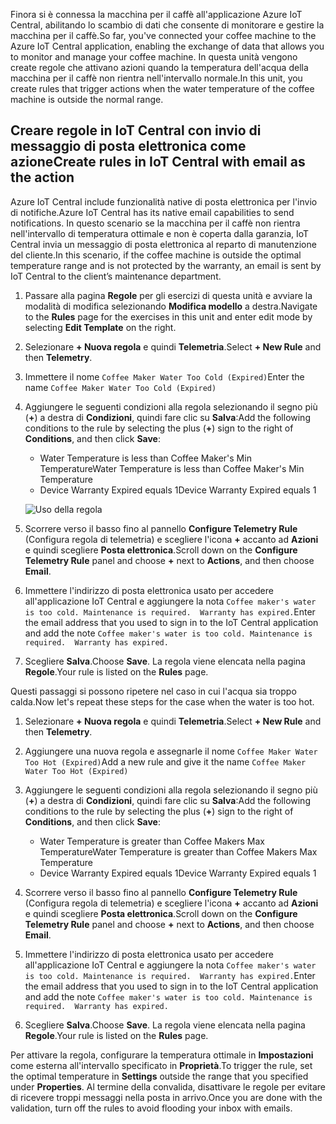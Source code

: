 <span data-ttu-id="c7776-101">Finora si è connessa la macchina per il caffè all'applicazione Azure IoT Central, abilitando lo scambio di dati che consente di monitorare e gestire la macchina per il caffè.</span><span class="sxs-lookup"><span data-stu-id="c7776-101">So far, you've connected your coffee machine to the Azure IoT Central application, enabling the exchange of data that allows you to monitor and manage your coffee machine.</span></span> <span data-ttu-id="c7776-102">In questa unità vengono create regole che attivano azioni quando la temperatura dell'acqua della macchina per il caffè non rientra nell'intervallo normale.</span><span class="sxs-lookup"><span data-stu-id="c7776-102">In this unit, you create rules that trigger actions when the water temperature of the coffee machine is outside the normal range.</span></span> 

## <a name="create-rules-in-iot-central-with-email-as-the-action"></a><span data-ttu-id="c7776-103">Creare regole in IoT Central con invio di messaggio di posta elettronica come azione</span><span class="sxs-lookup"><span data-stu-id="c7776-103">Create rules in IoT Central with email as the action</span></span>

<span data-ttu-id="c7776-104">Azure IoT Central include funzionalità native di posta elettronica per l'invio di notifiche.</span><span class="sxs-lookup"><span data-stu-id="c7776-104">Azure IoT Central has its native email capabilities to send notifications.</span></span> <span data-ttu-id="c7776-105">In questo scenario se la macchina per il caffè non rientra nell'intervallo di temperatura ottimale e non è coperta dalla garanzia, IoT Central invia un messaggio di posta elettronica al reparto di manutenzione del cliente.</span><span class="sxs-lookup"><span data-stu-id="c7776-105">In this scenario, if the coffee machine is outside the optimal temperature range and is not protected by the warranty, an email is sent by IoT Central to the client’s maintenance department.</span></span>

1. <span data-ttu-id="c7776-106">Passare alla pagina **Regole** per gli esercizi di questa unità e avviare la modalità di modifica selezionando **Modifica modello** a destra.</span><span class="sxs-lookup"><span data-stu-id="c7776-106">Navigate to the **Rules** page for the exercises in this unit and enter edit mode by selecting **Edit Template** on the right.</span></span> 
1. <span data-ttu-id="c7776-107">Selezionare **+ Nuova regola** e quindi **Telemetria**.</span><span class="sxs-lookup"><span data-stu-id="c7776-107">Select **+ New Rule** and then **Telemetry**.</span></span> 

1. <span data-ttu-id="c7776-108">Immettere il nome `Coffee Maker Water Too Cold (Expired)`</span><span class="sxs-lookup"><span data-stu-id="c7776-108">Enter the name `Coffee Maker Water Too Cold (Expired)`</span></span>

1. <span data-ttu-id="c7776-109">Aggiungere le seguenti condizioni alla regola selezionando il segno più (**+**) a destra di **Condizioni**, quindi fare clic su **Salva**:</span><span class="sxs-lookup"><span data-stu-id="c7776-109">Add the following conditions to the rule by selecting the plus (**+**) sign to the right of **Conditions**, and then click **Save**:</span></span>      
    - <span data-ttu-id="c7776-110">Water Temperature is less than Coffee Maker's Min Temperature</span><span class="sxs-lookup"><span data-stu-id="c7776-110">Water Temperature is less than Coffee Maker's Min Temperature</span></span>
    - <span data-ttu-id="c7776-111">Device Warranty Expired equals 1</span><span class="sxs-lookup"><span data-stu-id="c7776-111">Device Warranty Expired equals 1</span></span>

    ![Uso della regola](../media/5-flow-a.png)

1. <span data-ttu-id="c7776-113">Scorrere verso il basso fino al pannello **Configure Telemetry Rule** (Configura regola di telemetria) e scegliere l'icona **+** accanto ad **Azioni** e quindi scegliere **Posta elettronica**.</span><span class="sxs-lookup"><span data-stu-id="c7776-113">Scroll down on the **Configure Telemetry Rule** panel and choose **+** next to **Actions**, and then choose **Email**.</span></span>

1. <span data-ttu-id="c7776-114">Immettere l'indirizzo di posta elettronica usato per accedere all'applicazione IoT Central e aggiungere la nota `Coffee maker's water is too cold. Maintenance is required.  Warranty has expired.`</span><span class="sxs-lookup"><span data-stu-id="c7776-114">Enter the email address that you used to sign in to the IoT Central application and add the note `Coffee maker's water is too cold. Maintenance is required.  Warranty has expired.`</span></span>

1. <span data-ttu-id="c7776-115">Scegliere **Salva**.</span><span class="sxs-lookup"><span data-stu-id="c7776-115">Choose **Save**.</span></span> <span data-ttu-id="c7776-116">La regola viene elencata nella pagina **Regole**.</span><span class="sxs-lookup"><span data-stu-id="c7776-116">Your rule is listed on the **Rules** page.</span></span>

<span data-ttu-id="c7776-117">Questi passaggi si possono ripetere nel caso in cui l'acqua sia troppo calda.</span><span class="sxs-lookup"><span data-stu-id="c7776-117">Now let's repeat these steps for the case when the water is too hot.</span></span> 

1. <span data-ttu-id="c7776-118">Selezionare **+ Nuova regola** e quindi **Telemetria**.</span><span class="sxs-lookup"><span data-stu-id="c7776-118">Select **+ New Rule** and then **Telemetry**.</span></span>

1. <span data-ttu-id="c7776-119">Aggiungere una nuova regola e assegnarle il nome `Coffee Maker Water Too Hot (Expired)`</span><span class="sxs-lookup"><span data-stu-id="c7776-119">Add a new rule and give it the name `Coffee Maker Water Too Hot (Expired)`</span></span>

1. <span data-ttu-id="c7776-120">Aggiungere le seguenti condizioni alla regola selezionando il segno più (**+**) a destra di **Condizioni**, quindi fare clic su **Salva**:</span><span class="sxs-lookup"><span data-stu-id="c7776-120">Add the following conditions to the rule by selecting the plus (**+**) sign to the right of **Conditions**, and then click **Save**:</span></span>      
    - <span data-ttu-id="c7776-121">Water Temperature is greater than Coffee Makers Max Temperature</span><span class="sxs-lookup"><span data-stu-id="c7776-121">Water Temperature is greater than Coffee Makers Max Temperature</span></span>
    - <span data-ttu-id="c7776-122">Device Warranty Expired equals 1</span><span class="sxs-lookup"><span data-stu-id="c7776-122">Device Warranty Expired equals 1</span></span>

1. <span data-ttu-id="c7776-123">Scorrere verso il basso fino al pannello **Configure Telemetry Rule** (Configura regola di telemetria) e scegliere l'icona **+** accanto ad **Azioni** e quindi scegliere **Posta elettronica**.</span><span class="sxs-lookup"><span data-stu-id="c7776-123">Scroll down on the **Configure Telemetry Rule** panel and choose **+** next to **Actions**, and then choose **Email**.</span></span>

1. <span data-ttu-id="c7776-124">Immettere l'indirizzo di posta elettronica usato per accedere all'applicazione IoT Central e aggiungere la nota `Coffee maker's water is too cold. Maintenance is required.  Warranty has expired.`</span><span class="sxs-lookup"><span data-stu-id="c7776-124">Enter the email address that you used to sign in to the IoT Central application and add the note `Coffee maker's water is too cold. Maintenance is required.  Warranty has expired.`</span></span>

1. <span data-ttu-id="c7776-125">Scegliere **Salva**.</span><span class="sxs-lookup"><span data-stu-id="c7776-125">Choose **Save**.</span></span> <span data-ttu-id="c7776-126">La regola viene elencata nella pagina **Regole**.</span><span class="sxs-lookup"><span data-stu-id="c7776-126">Your rule is listed on the **Rules** page.</span></span>

<span data-ttu-id="c7776-127">Per attivare la regola, configurare la temperatura ottimale in **Impostazioni** come esterna all'intervallo specificato in **Proprietà**.</span><span class="sxs-lookup"><span data-stu-id="c7776-127">To trigger the rule, set the optimal temperature in **Settings** outside the range that you specified under **Properties**.</span></span> <span data-ttu-id="c7776-128">Al termine della convalida, disattivare le regole per evitare di ricevere troppi messaggi nella posta in arrivo.</span><span class="sxs-lookup"><span data-stu-id="c7776-128">Once you are done with the validation, turn off the rules to avoid flooding your inbox with emails.</span></span>